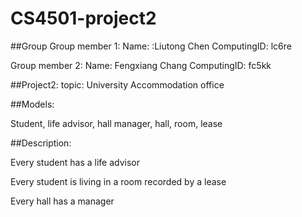 # CS4501-project2

##Group
Group member 1:
Name: :Liutong Chen
ComputingID: lc6re

Group member 2:
Name: Fengxiang Chang
ComputingID: fc5kk





##Project2:
topic: University Accommodation office

##Models:

Student, life advisor, hall manager, hall, room, lease

##Description:

Every student has a life advisor

Every student is living in a room recorded by a lease

Every hall has a manager
